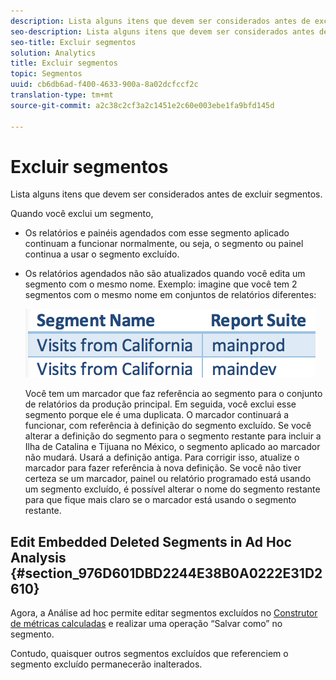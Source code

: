 ```yaml
---
description: Lista alguns itens que devem ser considerados antes de excluir segmentos.
seo-description: Lista alguns itens que devem ser considerados antes de excluir segmentos.
seo-title: Excluir segmentos
solution: Analytics
title: Excluir segmentos
topic: Segmentos
uuid: cb6db6ad-f400-4633-900a-8a02dcfccf2c
translation-type: tm+mt
source-git-commit: a2c38c2cf3a2c1451e2c60e003ebe1fa9bfd145d

---
```



# Excluir segmentos

Lista alguns itens que devem ser considerados antes de excluir segmentos.

Quando você exclui um segmento,

* Os relatórios e painéis agendados com esse segmento aplicado continuam a funcionar normalmente, ou seja, o segmento ou painel continua a usar o segmento excluído.
* Os relatórios agendados não são atualizados quando você edita um segmento com o mesmo nome. Exemplo: imagine que você tem 2 segmentos com o mesmo nome em conjuntos de relatórios diferentes:

   ![](assets/duplicate_seg_names.png)

   Você tem um marcador que faz referência ao segmento para o conjunto de relatórios da produção principal. Em seguida, você exclui esse segmento porque ele é uma duplicata. O marcador continuará a funcionar, com referência à definição do segmento excluído. Se você alterar a definição do segmento para o segmento restante para incluir a Ilha de Catalina e Tijuana no México, o segmento aplicado ao marcador não mudará. Usará a definição antiga. Para corrigir isso, atualize o marcador para fazer referência à nova definição. Se você não tiver certeza se um marcador, painel ou relatório programado está usando um segmento excluído, é possível alterar o nome do segmento restante para que fique mais claro se o marcador está usando o segmento restante.

## Edit Embedded Deleted Segments in Ad Hoc Analysis {#section_976D601DBD2244E38B0A0222E31D2610}

Agora, a Análise ad hoc permite editar segmentos excluídos no [Construtor de métricas calculadas](https://marketing.adobe.com/resources/help/en_US/analytics/calcmetrics/) e realizar uma operação “Salvar como” no segmento.

Contudo, quaisquer outros segmentos excluídos que referenciem o segmento excluído permanecerão inalterados.
